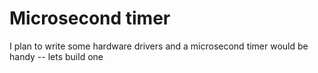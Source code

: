 # Microsecond timer

I plan to write some hardware drivers and a microsecond timer would be handy -- lets build one

